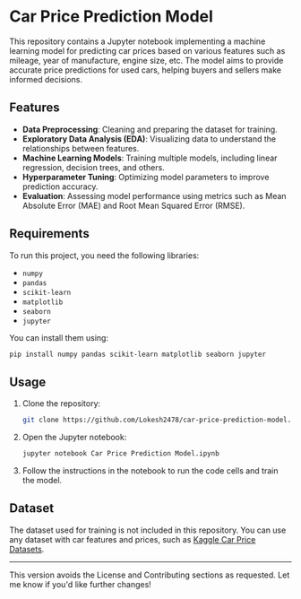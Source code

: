 

# Car Price Prediction Model

This repository contains a Jupyter notebook implementing a machine learning model for predicting car prices based on various features such as mileage, year of manufacture, engine size, etc. The model aims to provide accurate price predictions for used cars, helping buyers and sellers make informed decisions.

## Features

- **Data Preprocessing**: Cleaning and preparing the dataset for training.
- **Exploratory Data Analysis (EDA)**: Visualizing data to understand the relationships between features.
- **Machine Learning Models**: Training multiple models, including linear regression, decision trees, and others.
- **Hyperparameter Tuning**: Optimizing model parameters to improve prediction accuracy.
- **Evaluation**: Assessing model performance using metrics such as Mean Absolute Error (MAE) and Root Mean Squared Error (RMSE).

## Requirements

To run this project, you need the following libraries:

- `numpy`
- `pandas`
- `scikit-learn`
- `matplotlib`
- `seaborn`
- `jupyter`

You can install them using:

```bash
pip install numpy pandas scikit-learn matplotlib seaborn jupyter
```

## Usage

1. Clone the repository:
   ```bash
   git clone https://github.com/Lokesh2478/car-price-prediction-model.git
   ```
2. Open the Jupyter notebook:
   ```bash
   jupyter notebook Car Price Prediction Model.ipynb
   ```
3. Follow the instructions in the notebook to run the code cells and train the model.

## Dataset

The dataset used for training is not included in this repository. You can use any dataset with car features and prices, such as [Kaggle Car Price Datasets](https://www.kaggle.com/datasets).

---

This version avoids the License and Contributing sections as requested. Let me know if you'd like further changes!
